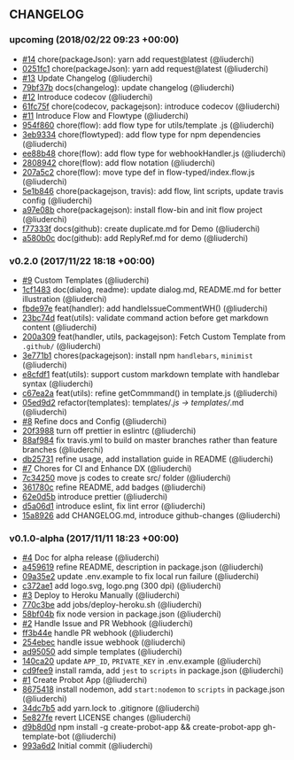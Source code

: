 ## CHANGELOG

### upcoming (2018/02/22 09:23 +00:00)
- [#14](https://github.com/liuderchi/gh-template-bot/pull/14) chore(packageJson): yarn add request@latest (@liuderchi)
- [0251fc1](https://github.com/liuderchi/gh-template-bot/commit/0251fc1d3daf0b404ebdffeb36c83a817f6064be) chore(packageJson): yarn add request@latest (@liuderchi)
- [#13](https://github.com/liuderchi/gh-template-bot/pull/13) Update Changelog (@liuderchi)
- [79bf37b](https://github.com/liuderchi/gh-template-bot/commit/79bf37b55ece72050719eee42def772e526c721e) docs(changelog): update changelog (@liuderchi)
- [#12](https://github.com/liuderchi/gh-template-bot/pull/12) Introduce codecov (@liuderchi)
- [61fc75f](https://github.com/liuderchi/gh-template-bot/commit/61fc75f29a3bd7e0e36bb4f8a37f63c895b8edb1) chore(codecov, packagejson): introduce codecov (@liuderchi)
- [#11](https://github.com/liuderchi/gh-template-bot/pull/11) Introduce Flow and Flowtype (@liuderchi)
- [954f860](https://github.com/liuderchi/gh-template-bot/commit/954f860cb5f044ec37398c1dc9707eabe0898632) chore(flow): add flow type for utils/template .js (@liuderchi)
- [3eb9334](https://github.com/liuderchi/gh-template-bot/commit/3eb93342368d95acad10b5e5a1838803a6dcd680) chore(flowtyped): add flow type for npm dependencies (@liuderchi)
- [ee88b48](https://github.com/liuderchi/gh-template-bot/commit/ee88b4816fdb711cf85912701b4b6879c85911c8) chore(flow): add flow type for webhookHandler.js (@liuderchi)
- [2808942](https://github.com/liuderchi/gh-template-bot/commit/2808942a7fe2ab5af4f61469693b065dc3575354) chore(flow): add flow notation (@liuderchi)
- [207a5c2](https://github.com/liuderchi/gh-template-bot/commit/207a5c21ddd7fb3f0af1db281beefbcd283851b0) chore(flow): move type def in flow-typed/index.flow.js (@liuderchi)
- [5e1b846](https://github.com/liuderchi/gh-template-bot/commit/5e1b84639aa239aa129a1bc98b8b0dbc9f70881a) chore(packagejson, travis): add flow, lint scripts, update travis config (@liuderchi)
- [a97e08b](https://github.com/liuderchi/gh-template-bot/commit/a97e08ba7f5cb2dd7b5001ba3d2509f02b8abc2e) chore(packagejson): install flow-bin and init flow project (@liuderchi)
- [f77333f](https://github.com/liuderchi/gh-template-bot/commit/f77333fd09109139be02827a79f5172adae66773) docs(github): create duplicate.md for Demo (@liuderchi)
- [a580b0c](https://github.com/liuderchi/gh-template-bot/commit/a580b0c2c838329f85e3bce4ac83bbd9932e2b93) doc(github): add ReplyRef.md for demo (@liuderchi)

### v0.2.0 (2017/11/22 18:18 +00:00)
- [#9](https://github.com/liuderchi/gh-template-bot/pull/9) Custom Templates (@liuderchi)
- [1cf1483](https://github.com/liuderchi/gh-template-bot/commit/1cf1483ba205c55dcd0daad26defc3bf5a76031f) doc(dialog, readme): update dialog.md, README.md for better illustration (@liuderchi)
- [fbde97e](https://github.com/liuderchi/gh-template-bot/commit/fbde97e6f5d716f0395c3d3fc1affc3e1aeace76) feat(handler): add handleIssueCommentWH() (@liuderchi)
- [23bc74d](https://github.com/liuderchi/gh-template-bot/commit/23bc74d99761b76390888e211ad9400708c2c388) feat(utils): validate command action before get markdown content (@liuderchi)
- [200a309](https://github.com/liuderchi/gh-template-bot/commit/200a3098e82cc3d7ffc5af0e2b40e01274a018a3) feat(handler, utils, packagejson): Fetch Custom Template from `.github/` (@liuderchi)
- [3e771b1](https://github.com/liuderchi/gh-template-bot/commit/3e771b160aa9b4ec3c54937943d541201876172f) chores(packagejson): install npm `handlebars`, `minimist` (@liuderchi)
- [e8cfdf1](https://github.com/liuderchi/gh-template-bot/commit/e8cfdf19cfb3ae06ebe1bfb90ed6f730de84523d) feat(utils): support custom markdown template with handlebar syntax (@liuderchi)
- [c67ea2a](https://github.com/liuderchi/gh-template-bot/commit/c67ea2a27ca4078eb31dc36e5e59c113fb484ce3) feat(utils): refine getCommmand() in template.js (@liuderchi)
- [05ed9d2](https://github.com/liuderchi/gh-template-bot/commit/05ed9d2d7cf42e2f87d9c3820030d6b144160896) refactor(templates): templates/*.js -> templates/*.md (@liuderchi)
- [#8](https://github.com/liuderchi/gh-template-bot/pull/8) Refine docs and Config (@liuderchi)
- [20f3988](https://github.com/liuderchi/gh-template-bot/commit/20f39882e36885fb1800affd2d90aac0b33c722f) turn off prettier in eslintrc (@liuderchi)
- [88af984](https://github.com/liuderchi/gh-template-bot/commit/88af984d933d4847c1a48053202aaeded3bca11e) fix travis.yml to build on master branches rather than feature branches (@liuderchi)
- [db25731](https://github.com/liuderchi/gh-template-bot/commit/db25731b7488eecfe43fda04b52e9675cc45b36a) refine usage, add installation guide in README (@liuderchi)
- [#7](https://github.com/liuderchi/gh-template-bot/pull/7) Chores for CI and Enhance DX (@liuderchi)
- [7c34250](https://github.com/liuderchi/gh-template-bot/commit/7c342504f61d213ef0ff5a711559812f1a414cf1) move js codes to create src/ folder (@liuderchi)
- [361780c](https://github.com/liuderchi/gh-template-bot/commit/361780c06ca06592cd18f9e7e045e544ee8445b2) refine README, add badges (@liuderchi)
- [62e0d5b](https://github.com/liuderchi/gh-template-bot/commit/62e0d5bc6c7bd33809d060f37c2c211e82d79b9f) introduce prettier (@liuderchi)
- [d5a06d1](https://github.com/liuderchi/gh-template-bot/commit/d5a06d16fe8cd92b00d64be5f9b6abe5c3c5db3d) introduce eslint, fix lint error (@liuderchi)
- [15a8926](https://github.com/liuderchi/gh-template-bot/commit/15a89264427f95bb5a33bad71c25e02b230f3476) add CHANGELOG.md, introduce github-changes (@liuderchi)

### v0.1.0-alpha (2017/11/11 18:23 +00:00)
- [#4](https://github.com/liuderchi/gh-template-bot/pull/4) Doc for alpha release (@liuderchi)
- [a459619](https://github.com/liuderchi/gh-template-bot/commit/a45961914fea06edd2c0dccf8cc3f8565a82bb5c) refine README, description in package.json (@liuderchi)
- [09a35e2](https://github.com/liuderchi/gh-template-bot/commit/09a35e213c9eff257ca9b7eff8e7a0e2b7453441) update .env.example to fix local run failure (@liuderchi)
- [c372ae1](https://github.com/liuderchi/gh-template-bot/commit/c372ae1f89d17279d199d7bcf311de74aa9cb78e) add logo.svg, logo.png (300 dpi) (@liuderchi)
- [#3](https://github.com/liuderchi/gh-template-bot/pull/3) Deploy to Heroku Manually (@liuderchi)
- [770c3be](https://github.com/liuderchi/gh-template-bot/commit/770c3bede4da512be12aa200fdd8ffc9ea7369f3) add jobs/deploy-heroku.sh (@liuderchi)
- [58bf04b](https://github.com/liuderchi/gh-template-bot/commit/58bf04bf0d4ae281bbc4a8cc9671dba8905ae2ef) fix node version in package.json (@liuderchi)
- [#2](https://github.com/liuderchi/gh-template-bot/pull/2) Handle Issue and PR Webhook (@liuderchi)
- [ff3b44e](https://github.com/liuderchi/gh-template-bot/commit/ff3b44e645ca57cfd161ecddec75d2e72ccab82a) handle PR webhook (@liuderchi)
- [254ebec](https://github.com/liuderchi/gh-template-bot/commit/254ebec545e5ebedf81a2c71240566a1654ffbce) handle issue webhook (@liuderchi)
- [ad95050](https://github.com/liuderchi/gh-template-bot/commit/ad95050c78ff11e898ef4e73ecd2ba7638ea63fa) add simple templates (@liuderchi)
- [140ca20](https://github.com/liuderchi/gh-template-bot/commit/140ca20c9074bef4530dedfcccf1a137e4337325) update `APP_ID`, `PRIVATE_KEY` in .env.example (@liuderchi)
- [cd9fee9](https://github.com/liuderchi/gh-template-bot/commit/cd9fee91d0fb206e0ae470e0bb1a3132123ba3aa) install ramda, add `jest` to `scripts` in package.json (@liuderchi)
- [#1](https://github.com/liuderchi/gh-template-bot/pull/1) Create Probot App (@liuderchi)
- [8675418](https://github.com/liuderchi/gh-template-bot/commit/86754183613e1475e126b5ad9504956aca1f12ca) install nodemon, add `start:nodemon` to `scripts` in package.json (@liuderchi)
- [34dc7b5](https://github.com/liuderchi/gh-template-bot/commit/34dc7b5df47e71f9c04a0a41bf57e4bbee98f6ca) add yarn.lock to .gitignore (@liuderchi)
- [5e827fe](https://github.com/liuderchi/gh-template-bot/commit/5e827fe3e5601ddb94900a68ea7f1dcd3ae1178b) revert LICENSE changes (@liuderchi)
- [d9b8d0d](https://github.com/liuderchi/gh-template-bot/commit/d9b8d0d7dd9f2b3ce352f4ce7b650fa4e5899c6c) npm install -g create-probot-app && create-probot-app gh-template-bot (@liuderchi)
- [993a6d2](https://github.com/liuderchi/gh-template-bot/commit/993a6d2eb8f211c2313491e604551e765e465da4) Initial commit (@liuderchi)
